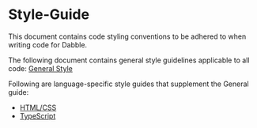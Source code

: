 # Style-Guide

This document contains code styling conventions to be adhered to when writing code for Dabble.

The following document contains general style guidelines applicable to all code: [General Style](general.md)

Following are language-specific style guides that supplement the General guide:
* [HTML/CSS](lang-html-css.md)
* [TypeScript](lang-ts.md)